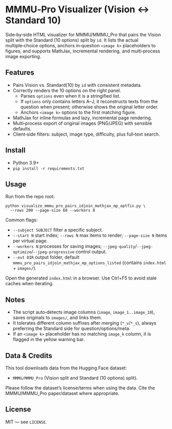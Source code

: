 # MMMU‑Pro Visualizer (Vision ↔ Standard 10)

Side‑by‑side HTML visualizer for MMMU/MMMU_Pro that pairs the Vision split with the Standard (10 options) split by `id`. It lists the actual multiple‑choice options, anchors in‑question `<image k>` placeholders to figures, and supports MathJax, incremental rendering, and multi‑process image exporting.

## Features
- Pairs Vision vs. Standard(10) by `id` with consistent metadata.
- Correctly renders the 10 options on the right panel.
  - Parses `options` even when it is a stringified list.
  - If `options` only contains letters A–J, it reconstructs texts from the question when present; otherwise shows the original letter order.
  - Anchors `<image k>` options to the first matching figure.
- MathJax for inline formulas and lazy, incremental page rendering.
- Multi‑process export of original images (PNG/JPEG) with sensible defaults.
- Client‑side filters: subject, image type, difficulty, plus full‑text search.

## Install
- Python 3.9+
- `pip install -r requirements.txt`

## Usage
Run from the repo root:

```
python visualize_mmmu_pro_pairs_idjoin_mathjax_mp_optfix.py \
  --rows 200 --page-size 60 --workers 8
```

Common flags:
- `--subject SUBJECT` filter a specific subject.
- `--start N` start index; `--rows N` max items to render; `--page-size N` items per virtual page.
- `--workers N` processes for saving images; `--jpeg-quality`/`--jpeg-optimize`/`--jpeg-progressive` control output.
- `--out DIR` output folder, default `mmmu_pro_pairs_idjoin_mathjax_mp_options_listed` (contains `index.html` + `images/`).

Open the generated `index.html` in a browser. Use Ctrl+F5 to avoid stale caches when iterating.

## Notes
- The script auto‑detects image columns (`image`, `image_1..image_10`), saves originals to `images/`, and links them.
- It tolerates different column suffixes after merging (`*_v`/`*_s`), always preferring the Standard side for question/options/meta.
- If an `<image k>` placeholder has no matching `image_k` column, it is flagged in the yellow warning bar.

## Data & Credits
This tool downloads data from the Hugging Face dataset:
- `MMMU/MMMU_Pro` (Vision split and Standard (10 options) split).

Please follow the dataset’s license/terms when using the data. Cite the MMMU/MMMU_Pro paper/dataset where appropriate.

## License
MIT — see `LICENSE`.

